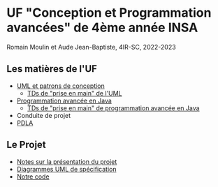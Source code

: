 # UF "Conception et Programmation avancées" de 4ème année INSA 

Romain Moulin et Aude Jean-Baptiste, 4IR-SC, 2022-2023

## Les matières de l'UF 

  - [UML et patrons de conception](https://moodle.insa-toulouse.fr/course/view.php?id=1283)
	- [TDs de "prise en main" de l'UML](./TD/TDs_UML) 
  - [Programmation avancée en Java](https://moodle.insa-toulouse.fr/course/view.php?id=1228) 
	- [TDs de "prise en main" de programmation avancée en Java](./TD/TDs_Java)
  - Conduite de projet 
  - [PDLA](https://moodle.insa-toulouse.fr/course/view.php?id=1758)

## Le Projet

  - [Notes sur la présentation du projet](./notes_présentation.md)  
  - [Diagrammes UML de spécification](./UML/Images)  
  - [Notre code](./Projet/)
